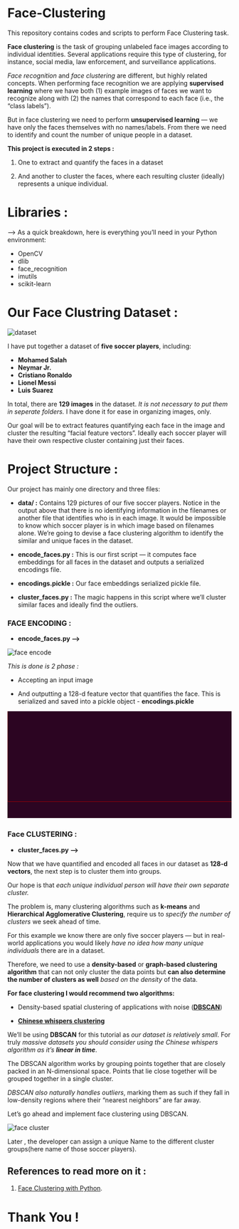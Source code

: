 # Face-Clustering

This repository contains codes and scripts to perform Face Clustering task.
 
**Face clustering** is the task of grouping unlabeled face images according to individual identities. Several applications require this type of clustering, for instance, social media, law enforcement, and surveillance applications.
 
*Face recognition* and *face clustering* are different, but highly related concepts. When performing face recognition we are applying **supervised learning** where we have both (1) example images of faces we want to recognize along with (2) the names that correspond to each face (i.e., the “class labels”).

But in face clustering we need to perform **unsupervised learning** — we have only the faces themselves with no names/labels. From there we need to identify and count the number of unique people in a dataset.

**This project is executed in 2 steps :**

1. One to extract and quantify the faces in a dataset

2. And another to cluster the faces, where each resulting cluster (ideally) represents a unique individual.




# Libraries :

--> As a quick breakdown, here is everything you’ll need in your Python environment:

- OpenCV
- dlib
- face_recognition
- imutils
- scikit-learn




# Our Face Clustring Dataset :

![dataset](https://pyimagesearch.com/wp-content/uploads/2018/07/face_clustering_dataset.jpg)

I have put together a dataset of **five soccer players**, including:

- **Mohamed Salah**
- **Neymar Jr.**
- **Cristiano Ronaldo**
- **Lionel Messi**
- **Luis Suarez**

In total, there are **129 images** in the dataset. *It is not necessary to put them in seperate folders.* I have done it for ease in organizing images, only.

Our goal will be to extract features quantifying each face in the image and cluster the resulting “facial feature vectors”. Ideally each soccer player will have their own respective cluster containing just their faces.





# Project Structure :

Our project has mainly one directory and three files:

- **data/ :** Contains 129 pictures of our five soccer players. Notice in the output above that there is no identifying information in the filenames or another file that identifies who is in each image. It would be impossible to know which soccer player is in which image based on filenames alone. We’re going to devise a face clustering algorithm to identify the similar and unique faces in the dataset.

- **encode_faces.py :** This is our first script — it computes face embeddings for all faces in the dataset and outputs a serialized encodings file.

- **encodings.pickle :** Our face embeddings serialized pickle file.

- **cluster_faces.py :** The magic happens in this script where we’ll cluster similar faces and ideally find the outliers.


### FACE ENCODING  :

- **encode_faces.py -->**

![face encode](https://www.pyimagesearch.com/wp-content/uploads/2018/07/face_clustering_embedding.jpg)

*This is done is 2 phase :*

- Accepting an input image

- And outputting a 128-d feature vector that quantifies the face. This is serialized and saved into a pickle object - **encodings.pickle**

![encoding](https://github.com/Atul-Anand-Jha/Face-Clustering/blob/master/screenshots/face_encode.gif)




### Face CLUSTERING :

- **cluster_faces.py -->**

Now that we have quantified and encoded all faces in our dataset as **128-d vectors**, the next step is to cluster them into groups.

Our hope is that *each unique individual person will have their own separate cluster.*

The problem is, many clustering algorithms such as **k-means** and **Hierarchical Agglomerative Clustering**, require us to *specify the number of clusters* we seek ahead of time.

For this example we know there are only five soccer players — but in real-world applications you would likely *have no idea how many unique individuals* there are in a dataset.

Therefore, we need to use a **density-based** or **graph-based clustering algorithm** that can not only cluster the data points but **can also determine the number of clusters as well** *based on the density* of the data.

**For face clustering I would recommend two algorithms:**

- Density-based spatial clustering of applications with noise (**[DBSCAN](https://en.wikipedia.org/wiki/DBSCAN)**)

- **[Chinese whispers clustering](https://en.wikipedia.org/wiki/Chinese_Whispers_(clustering_method))**

We’ll be using **DBSCAN** for this tutorial as *our dataset is relatively small*. For truly *massive datasets you should consider using the Chinese whispers algorithm as it’s **linear in time***.

The DBSCAN algorithm works by grouping points together that are closely packed in an N-dimensional space. Points that lie close together will be grouped together in a single cluster.

*DBSCAN also naturally handles outliers*, marking them as such if they fall in low-density regions where their “nearest neighbors” are far away.

Let’s go ahead and implement face clustering using DBSCAN.

![face cluster](https://github.com/Atul-Anand-Jha/Face-Clustering/blob/master/screenshots/face_cluster.gif)

Later , the developer can assign a unique Name to the different cluster groups(here name of those soccer players).


## References to read more on it :

1. [Face Clustering with Python](https://www.pyimagesearch.com/2018/07/09/face-clustering-with-python/).



# Thank You !









